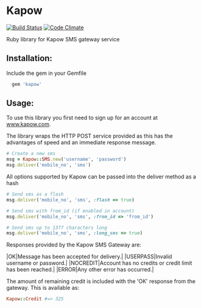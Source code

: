 # Kapow

[![Build Status](https://travis-ci.org/invisiblelines/kapow.svg?branch=master)](https://travis-ci.org/invisiblelines/kapow)
[![Code Climate](https://codeclimate.com/github/invisiblelines/kapow/badges/gpa.svg)](https://codeclimate.com/github/invisiblelines/kapow)

Ruby library for Kapow SMS gateway service

## Installation:

Include the gem in your Gemfile

```ruby
  gem 'kapow'
```

## Usage:

To use this library you first need to sign up for an account at www.kapow.com.

The library wraps the HTTP POST service provided as this has the advantages of
speed and an immediate response message.

```ruby
# Create a new sms
msg = Kapow::SMS.new('username', 'password')
msg.deliver('mobile_no', 'sms')
```

All options supported by Kapow can be passed into the deliver method as a hash

```ruby
# Send sms as a flash
msg.deliver('mobile_no', 'sms', :flash => true)

# Send sms with from_id (if enabled in account)
msg.deliver('mobile_no', 'sms', :from_id => 'from_id')

# Send sms up to 1377 characters long
msg.deliver('mobile_no', 'sms', :long_sms => true)
```

Responses provided by the Kapow SMS Gateway are:

|OK|Message has been accepted for delivery.|
|USERPASS|Invalid username or password.|
|NOCREDIT|Account has no credits or credit limit has been reached.|
|ERROR|Any other error has occurred.|

The amount of remaining credit is included with the 'OK' response from the gateway. This is available as:

```ruby
Kapow::Credit #=> 325
```
